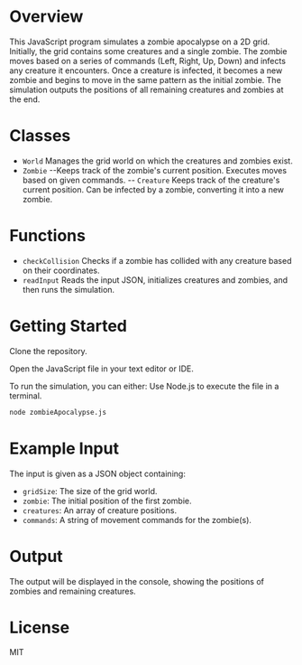 # **Overview**
This JavaScript program simulates a zombie apocalypse on a 2D grid. Initially, the grid contains some creatures and a single zombie. The zombie moves based on a series of commands (Left, Right, Up, Down) and infects any creature it encounters. Once a creature is infected, it becomes a new zombie and begins to move in the same pattern as the initial zombie. The simulation outputs the positions of all remaining creatures and zombies at the end.

# **Classes**
- `World`
Manages the grid world on which the creatures and zombies exist.
- `Zombie`
--Keeps track of the zombie's current position.
Executes moves based on given commands.
-- `Creature`
Keeps track of the creature's current position.
Can be infected by a zombie, converting it into a new zombie.

# **Functions**
- `checkCollision`
Checks if a zombie has collided with any creature based on their coordinates.
- `readInput`
Reads the input JSON, initializes creatures and zombies, and then runs the simulation.

# **Getting Started**
Clone the repository.

Open the JavaScript file in your text editor or IDE.

To run the simulation, you can either:
Use Node.js to execute the file in a terminal.

```bash
node zombieApocalypse.js
```

# **Example Input**
The input is given as a JSON object containing:

- `gridSize`: The size of the grid world.
- `zombie`: The initial position of the first zombie.
- `creatures`: An array of creature positions.
- `commands`: A string of movement commands for the zombie(s).

# **Output**
The output will be displayed in the console, showing the positions of zombies and remaining creatures.

# **License**
MIT
